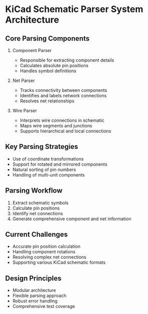 # KiCad Schematic Parser System Architecture

## Core Parsing Components
1. Component Parser
   - Responsible for extracting component details
   - Calculates absolute pin positions
   - Handles symbol definitions

2. Net Parser
   - Tracks connectivity between components
   - Identifies and labels network connections
   - Resolves net relationships

3. Wire Parser
   - Interprets wire connections in schematic
   - Maps wire segments and junctions
   - Supports hierarchical and local connections

## Key Parsing Strategies
- Use of coordinate transformations
- Support for rotated and mirrored components
- Natural sorting of pin numbers
- Handling of multi-unit components

## Parsing Workflow
1. Extract schematic symbols
2. Calculate pin positions
3. Identify net connections
4. Generate comprehensive component and net information

## Current Challenges
- Accurate pin position calculation
- Handling component rotations
- Resolving complex net connections
- Supporting various KiCad schematic formats

## Design Principles
- Modular architecture
- Flexible parsing approach
- Robust error handling
- Comprehensive test coverage
